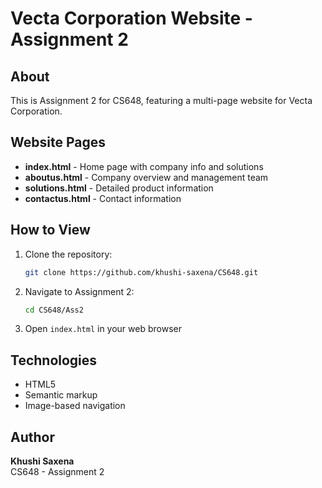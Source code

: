 # Vecta Corporation Website - Assignment 2

## About

This is Assignment 2 for CS648, featuring a multi-page website for Vecta Corporation.

## Website Pages

- **index.html** - Home page with company info and solutions
- **aboutus.html** - Company overview and management team
- **solutions.html** - Detailed product information
- **contactus.html** - Contact information

## How to View

1. Clone the repository:
   ```bash
   git clone https://github.com/khushi-saxena/CS648.git
   ```

2. Navigate to Assignment 2:
   ```bash
   cd CS648/Ass2
   ```

3. Open `index.html` in your web browser

## Technologies

- HTML5
- Semantic markup
- Image-based navigation

## Author

**Khushi Saxena**  
CS648 - Assignment 2
